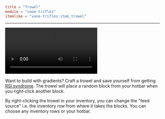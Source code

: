 ```toml
title = "Trowel"
module = "vane-trifles"
itemlike = "vane-trifles:item_trowel"
```
---
![](assets/gifs/trowel.mp4)

Want to build with gradients? Craft a trowel and save yourself from getting [RSI syndrome](https://en.wikipedia.org/wiki/Repetitive_strain_injury).
The trowel will place a random block from your hotbar when you right-click another block.

By right-clicking the trowel in your inventory, you can change the "feed source" i.e. the inventory row
from where it takes the blocks. You can choose any inventory rows or your hotbar.
